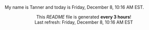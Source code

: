 My name is Tanner and today is Friday, December 8, 10:16 AM EST.

<p align="center">This <i>README</i> file is generated <b>every 3 hours</b>!</br>Last refresh: Friday, December 8, 10:16 AM EST<br /></p>
